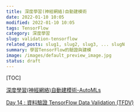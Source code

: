 ```yaml
---
title: 深度學習(神經網絡)自動建模術
date: 2022-01-10 10:05
modified: 2022-01-10 10:05
tags: TensorFlow
category: 深度學習
slug: validation-tensorflow
related_posts: slug1, slug2, slug3, ... slugN
summary: 學習TensorFlow的驗證與建模
image: /images/default_preview_image.jpg
status: draft
---
```


[TOC]


[深度學習(神經網絡)自動建模術-AutoMLs](https://ithelp.ithome.com.tw/articles/10266499)


[Day 14 : 資料驗證 TensorFlow Data Validation (TFDV)](https://ithelp.ithome.com.tw/articles/10263091)